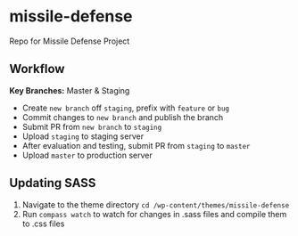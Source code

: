 # missile-defense
Repo for Missile Defense Project

## Workflow
**Key Branches:** Master & Staging
- Create `new branch` off `staging`, prefix with `feature` or `bug`
- Commit changes to `new branch` and publish the branch
- Submit PR from `new branch` to `staging`
- Upload `staging` to staging server
- After evaluation and testing, submit PR from `staging` to `master`
- Upload `master` to production server

## Updating SASS
1. Navigate to the theme directory `cd /wp-content/themes/missile-defense`
2. Run `compass watch` to watch for changes in .sass files and compile them to .css files
